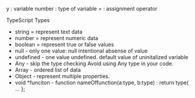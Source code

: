 y : variable
number : type of variable
= : assignment operator

TypeScript Types
* string = represent text data
* number = represent numeric data
* boolean = represent true or false values
* null - only one value: null intentional absense of value
* undefined - one value undefined. default value of uninitalized variable
* Any - skip the type checking Avoid using Any type in your code.
* Array - ordered list of data
* Object - represent multiple properties.
* void
*funciton - function nameOffunction(a:type, b:type) : return type{ ... };